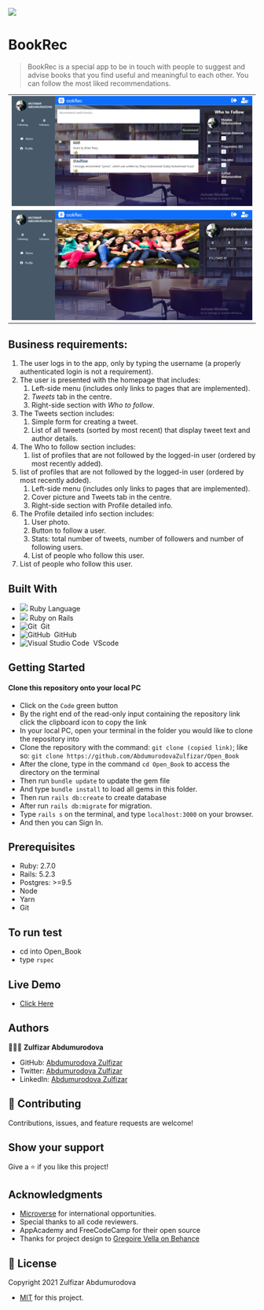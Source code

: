 ![](https://img.shields.io/badge/Microverse-blueviolet)

# BookRec

> BookRec is a special app to be in touch with people to suggest and advise books that you find useful and meaningful to each other. You can follow the most liked recommendations.
<table>
<tr><td> <img src="./app/assets/images/opinion.PNG" alt="Example" style="width: 100%;"> </td></tr>
<tr><td> <img src="./app/assets/images/profile.PNG" alt="Example" style="width: 100%;"> </td></tr>
   
</table>

## Business requirements:
1. The user logs in to the app, only by typing the username (a properly authenticated login is not a requirement).
2. The user is presented with the homepage that includes:
    1. Left-side menu (includes only links to pages that are implemented).
    2. *Tweets* tab in the centre.
    3. Right-side section with *Who to follow*.
3. The Tweets section includes:
    1. Simple form for creating a tweet.
    2. List of all tweets (sorted by most recent) that display tweet text and author details.
4. The Who to follow section includes:
    1. list of profiles that are not followed by the logged-in user (ordered by most recently added).
5. list of profiles that are not followed by the logged-in user (ordered by most recently added).
    1. Left-side menu (includes only links to pages that are implemented).
    2. Cover picture and Tweets tab in the centre.
    3. Right-side section with Profile detailed info.
6. The Profile detailed info section includes:
    1. User photo.
    2. Button to follow a user.
    3. Stats: total number of tweets, number of followers and number of following users.
    4. List of people who follow this user.
7. List of people who follow this user.

## Built With

- <code><img height="20" src="https://www.ruby-lang.org/images/header-ruby-logo.png"></code> Ruby Language <br>
-  <code><img height="20" src="https://rubyonrails.org/images/rails-logo.svg"></code> Ruby on Rails <br>
- ![Git](https://img.shields.io/badge/-Git-05122A?style=flat&logo=git)&nbsp; Git<br>
- ![GitHub](https://img.shields.io/badge/-GitHub-05122A?style=flat&logo=github)&nbsp; GitHub<br>
- ![Visual Studio Code](https://img.shields.io/badge/-Visual%20Studio%20Code-05122A?style=flat&logo=visual-studio-code&logoColor=007ACC)&nbsp; VScode

## Getting Started

#### Clone this repository onto your local PC

- Click on the `Code` green button
- By the right end of the read-only input containing the repository link click the clipboard icon to copy the link
- In your local PC, open your terminal in the folder you would like to clone the repository into
- Clone the repository with the command: `git clone (copied link)`; like so: `git clone https://github.com/AbdumurodovaZulfizar/Open_Book`
- After the clone, type in the command `cd Open_Book` to access the directory on the terminal
- Then run `bundle update` to update the gem file
- And type `bundle install` to load all gems in this folder.
- Then run `rails db:create` to create database
- After run `rails db:migrate` for migration.
- Type `rails s` on the terminal, and type `localhost:3000` on your browser.
- And then you can Sign In.

## Prerequisites
- Ruby: 2.7.0
- Rails: 5.2.3 
- Postgres: >=9.5
- Node
- Yarn
- Git

## To run test
- cd into Open_Book
- type `rspec`

## Live Demo

- [Click Here](https://greve-chaise-09553.herokuapp.com/)

## Authors

👩🏻‍💼 **Zulfizar Abdumurodova**

- GitHub: [Abdumurodova Zulfizar](https://github.com/AbdumurodovaZulfizar)
- Twitter: [Abdumurodova Zulfizar](https://twitter.com/Zulfiza70357085)
- LinkedIn: [Abdumurodova Zulfizar](https://www.linkedin.com/in/zulfizar-abdumurodova-a61527206/)

## 🤝 Contributing

Contributions, issues, and feature requests are welcome!


## Show your support

Give a ⭐️ if you like this project!

## Acknowledgments

- [Microverse](https://www.microverse.org/) for international opportunities.
- Special thanks to all code reviewers.
- AppAcademy and FreeCodeCamp for their open source
- Thanks for project design to [Gregoire Vella on Behance](https://www.behance.net/gregoirevella)

## 📝 License

Copyright 2021 Zulfizar Abdumurodova
- [MIT](https://github.com/AbdumurodovaZulfizar/Open_Book/blob/build_app/LICENSE) for this project.

